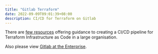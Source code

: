 ```yaml
---
title: "Gitlab Terraform"
date: 2022-09-09T09:01:39+08:00
description: CI/CD for Terraform on Gitlab
---
```


There are [few
resources](https://github.com/hydeenoble/hashitalks-terraform-gitlab) offering
guidance to creating a CI/CD pipeline for Terraform Infrastructure as Code in a
large organisation.

Also please view [Gitlab at the Enterprise](/blog/2025/gitlab-enterprise/).